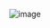 ![image](https://user-images.githubusercontent.com/83855603/236282187-7a3baa07-7636-4a66-a512-a2cb3b285540.png)
